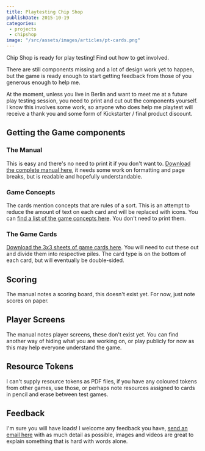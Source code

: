 ```yaml
---
title: Playtesting Chip Shop
publishDate: 2015-10-19
categories:
 - projects
 - chipshop
image: "/src/assets/images/articles/pt-cards.png"
---
```


Chip Shop is ready for play testing! Find out how to get involved.

There are still components missing and a lot of design work yet to happen, but the game is ready enough to start getting feedback from those of you generous enough to help me.

At the moment, unless you live in Berlin and want to meet me at a future play testing session, you need to print and cut out the components yourself. I know this involves some work, so anyone who does help me playtest will receive a thank you and some form of Kickstarter / final product discount.

## Getting the Game components
### The Manual
This is easy and there's no need to print it if you don't want to. [Download the complete manual here](https://chipshopgame.com/pod/pdf/manual/manual.pdf), it needs some work on formatting and page breaks, but is readable and hopefully understandable.

### Game Concepts
The cards mention concepts that are rules of a sort. This is an attempt to reduce the amount of text on each card and will be replaced with icons. You can [find a list of the game concepts here](https://chipshopgame.com/pod/concepts_complete.pdf). You don't need to print them.

### The Game Cards
[Download the 3x3 sheets of game cards here](https://chipshopgame.com/pod/cards_complete.pdf). You will need to cut these out and divide them into respective piles. The card type is on the bottom of each card, but will eventually be double-sided.

## Scoring
The manual notes a scoring board, this doesn't exist yet. For now, just note scores on paper.

## Player Screens
The manual notes player screens, these don't exist yet. You can find another way of hiding what you are working on, or play publicly for now as this may help everyone understand the game.

## Resource Tokens
I can't supply resource tokens as PDF files, if you have any coloured tokens from other games, use those, or perhaps note resources assigned to cards in pencil and erase between test games.

## Feedback
I'm sure you will have loads! I welcome any feedback you have, [send an email here](mailto:chrischinchilla+jwexqhfzdlssfwzneupb@boards.trello.com) with as much detail as possible, images and videos are great to explain something that is hard with words alone.
